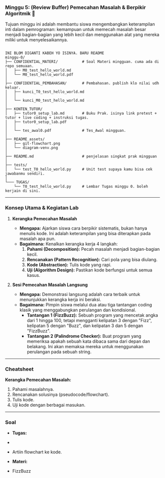 ### Minggu 5: (Review Buffer) Pemecahan Masalah & Berpikir Algoritmik 🧠

Tujuan minggu ini adalah membantu siswa mengembangkan keterampilan inti dalam pemrograman: kemampuan untuk memecah masalah besar menjadi bagian-bagian yang lebih kecil dan menggunakan alat yang mereka miliki untuk menyelesaikannya.



```

INI BLOM DIGANTI KABEH YO ISINYA. BARU README
minggu-0/
├── CONFIDENTIAL_MATERI/           # Soal Materi mingguan. cuma ada di repo semuaan.      
│   ├── M0_test_hello_world.md           
│   └── M0_test_hello_world.pdf  
│ 
├── CONFIDENTIAL_PEMBAHASAN/       # Pembahasan. publish klo nilai udh keluar.         
│   ├── kunci_T0_test_hello_world.md   
│   │   
│   └── kunci_M0_test_hello_world.md    
│  
├── KONTEN_TUTOR/                   
│   ├── tutor0_setup_lab.md        # Buku Prak. isinya link pretest + tutor + live coding + instruksi tugas.
│   ├── tutor0_setup_lab.pdf      
│   │   
│   └── tes_awal0.pdf              # Tes_Awal mingguan.      
│   
├── README_assets/                 
│   ├── git-flowchart.png
│   └── diagram-venv.png
│
├── README.md                      # penjelasan singkat prak mingguan                       
│ 
├── tests/
│   └── test_T0_hello_world.py     # Unit test supaya kamu bisa cek jawabanmu sendiri.
│            
└─── TUGAS/                   
    └── T0_test_hello_world.py     # Lembar Tugas minggu 0. boleh kerjain di sini.
```

---

### Konsep Utama & Kegiatan Lab

1.  **Kerangka Pemecahan Masalah**

      * **Mengapa:** Ajarkan siswa cara berpikir sistematis, bukan hanya menulis kode. Ini adalah keterampilan yang bisa diterapkan pada masalah apa pun.
      * **Bagaimana:** Kenalkan kerangka kerja 4 langkah:
        1.  **Pahami (Decomposition):** Pecah masalah menjadi bagian-bagian kecil.
        2.  **Rencanakan (Pattern Recognition):** Cari pola yang bisa diulang.
        3.  **Kode (Abstraction):** Tulis kode yang rapi.
        4.  **Uji (Algorithm Design):** Pastikan kode berfungsi untuk semua kasus.

2.  **Sesi Pemecahan Masalah Langsung**

      * **Mengapa:** Demonstrasi langsung adalah cara terbaik untuk menunjukkan kerangka kerja ini beraksi.
      * **Bagaimana:** Pimpin siswa melalui dua atau tiga tantangan coding klasik yang menggabungkan perulangan dan kondisional.
          * **Tantangan 1 (FizzBuzz):** Sebuah program yang mencetak angka dari 1 hingga 100, tetapi mengganti kelipatan 3 dengan "Fizz", kelipatan 5 dengan "Buzz", dan kelipatan 3 dan 5 dengan "FizzBuzz".
          * **Tantangan 2 (Palindrome Checker):** Buat program yang memeriksa apakah sebuah kata dibaca sama dari depan dan belakang. Ini akan memaksa mereka untuk menggunakan perulangan pada sebuah string.
---

### Cheatsheet


**Kerangka Pemecahan Masalah:**

1.  Pahami masalahnya.
2.  Rencanakan solusinya (pseudocode/flowchart).
3.  Tulis kode.
4.  Uji kode dengan berbagai masukan.

---

### Soal

* **Tugas:** 
*  
*  Artiin flowchart ke kode.


* **Materi:** 
* FizzBuzz

